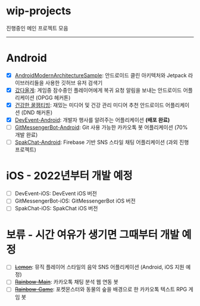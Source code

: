 # wip-projects

진행중인 메인 프로젝트 모음

-----

# Android

- [x] [AndroidModernArchitectureSample](https://github.com/jisungbin/AndroidModernArchitectureSample): 안드로이드 클린 아키텍처와 Jetpack 라이브러리들을 사용한 깃허브 유저 검색기
- [x] [갔다올게](https://github.com/OPGG-HACKTHON/mobile-b-android): 게임중 잠수중인 플레이어에게 복귀 요청 알림을 보내는 안드로이드 어플리케이션 (OPGG 헤커톤)
- [x] [건강한 꿀잼티빙](https://github.com/DND-hackathon/HealthyHoneyTving-Android): 재밌는 미디어 및 건강 관리 미디어 추천 안드로이드 어플리케이션 (DND 해커톤)
- [x] [DevEvent-Android](https://github.com/brave-people/Dev-Event-Android): 개발자 행사를 알려주는 어플리케이션 **(배포 완료)**
- [ ] [GitMessengerBot-Android](https://github.com/GitMessengerBot): Git 사용 가능한 카카오톡 봇 어플리케이션 (70% 개발 완료)
- [ ] [SpakChat-Android](https://github.com/jisungbin/SpakChat): Firebase 기반 SNS 스타일 채팅 어플리케이션 (과외 진행 프로젝트)

# iOS - 2022년부터 개발 예정

- [ ] DevEvent-iOS: DevEvent iOS 버전
- [ ] GitMessengerBot-iOS: GitMessengerBot iOS 버전
- [ ] SpakChat-iOS: SpakChat iOS 버전

# 보류 - 시간 여유가 생기면 그때부터 개발 예정

- [ ] [~~Lemon~~](https://github.com/lemon-music): 뮤직 플레이어 스타일의 음악 SNS 어플리케이션 (Android, iOS 지원 예정)
- [ ] [~~Rainbow-Main~~](https://github.com/rainbow-chatbot): 카카오톡 채팅 분석 웹 연동 봇
- [ ] [~~Rainbow-Game~~](https://github.com/rainbow-chatbot/rainbow-game): 포켓몬스터와 동물의 숲을 배경으로 한 카카오톡 텍스트 RPG 게임 봇
